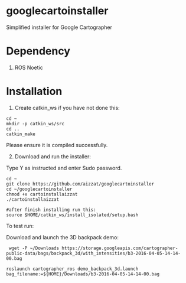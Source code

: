 # googlecartoinstaller
Simplified installer for Google Cartographer

# Dependency 

1. ROS Noetic

# Installation

1. Create catkin_ws if you have not done this: 
```
cd ~
mkdir -p catkin_ws/src
cd ..
catkin_make
```
Please ensure it is compiled successfully. 

2. Download and run the installer: 

Type Y as instructed and enter Sudo password. 

```
cd ~
git clone https://github.com/aizzat/googlecartoinstaller
cd ~/googlecartoinstaller
chmod +x cartoinstallaizzat
./cartoinstallaizzat

#after finish installing run this:
source $HOME/catkin_ws/install_isolated/setup.bash
```
To test run: 

Download and launch the 3D backpack demo: 
```
 wget -P ~/Downloads https://storage.googleapis.com/cartographer-public-data/bags/backpack_3d/with_intensities/b3-2016-04-05-14-14-00.bag 

roslaunch cartographer_ros demo_backpack_3d.launch bag_filename:=${HOME}/Downloads/b3-2016-04-05-14-14-00.bag
 ```


